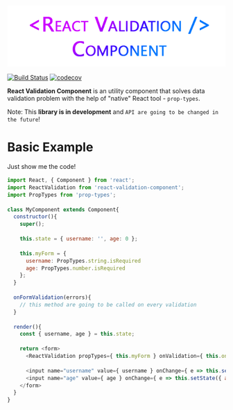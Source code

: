 ![react validation component logo](https://raw.githubusercontent.com/dnbard/react-validation-component/master/public/logo.png)  

[![Build Status](https://travis-ci.org/dnbard/react-validation-component.svg?branch=master)](https://travis-ci.org/dnbard/react-validation-component)
[![codecov](https://codecov.io/gh/dnbard/react-validation-component/branch/master/graph/badge.svg)](https://codecov.io/gh/dnbard/react-validation-component)

**React Validation Component** is an utility component that solves data validation problem with the help of "native" React tool - `prop-types`.

Note: This **library is in development** and `API are going to be changed in the future`!

# Basic Example

Just show me the code!

```js
import React, { Component } from 'react';
import ReactValidation from 'react-validation-component';
import PropTypes from 'prop-types';

class MyComponent extends Component{
  constructor(){
    super();

    this.state = { username: '', age: 0 };

    this.myForm = {
      username: PropTypes.string.isRequired
      age: PropTypes.number.isRequired
    };
  }

  onFormValidation(errors){
    // this method are going to be called on every validation
  }

  render(){
    const { username, age } = this.state;

    return <form>
      <ReactValidation propTypes={ this.myForm } onValidation={ this.onFormValidation.bind(this) }>{ this.state }</ReactValidation>

      <input name="username" value={ username } onChange={ e => this.setState({ username: e.target.value }) } />
      <input name="age" value={ age } onChange={ e => this.setState({ age: e.target.value }) } />
    </form>
  }
}
```